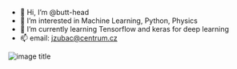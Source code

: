 - 👋 Hi, I’m @butt-head
- 👀 I’m interested in Machine Learning, Python, Physics
- 🌱 I’m currently learning Tensorflow and keras for deep learning 
- 📫 email: jzubac@centrum.cz

![image title](https://rushter.com/counter.svg)


<!---
butt-head/butt-head is a ✨ special ✨ repository because its `README.md` (this file) appears on your GitHub profile.
You can click the Preview link to take a look at your changes.
--->
